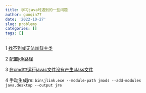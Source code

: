 ```yaml
---
title: 学习java时遇到的一些问题
author: guoqin77
date: '2022-10-27'
slug: problems
categories: []
tags: []
---
```


1 [找不到或无法加载主类](https://blog.csdn.net/weixin_44331765/article/details/126345037)

2 [配置jdk路径](https://blog.csdn.net/Regretin/article/details/122600143)

3 [在cmd中运行javac文件没有产生class文件](https://blog.csdn.net/qq_51800570/article/details/119651677)

4 手动生成jre:
`bin\jlink.exe --module-path jmods --add-modules java.desktop --output jre`

